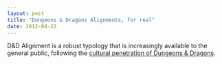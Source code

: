 ```yaml
---
layout: post
title: "Dungeons & Dragons Alignments, for real"
date: 2012-04-22
---
```


D&D Alignment is a robust typology that is increasingly available to the general public, following the [cultural penetration of Dungeons & Dragons](https://trends.google.com/trends/explore?date=2008-10-27%202019-11-27&q=d%26d).
